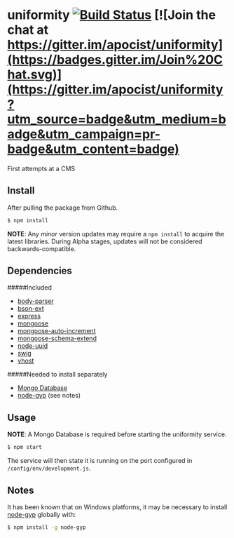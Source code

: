 # uniformity [![Build Status](https://travis-ci.org/apocist/uniformity.svg?branch=master)](https://travis-ci.org/apocist/uniformity) [![Join the chat at https://gitter.im/apocist/uniformity](https://badges.gitter.im/Join%20Chat.svg)](https://gitter.im/apocist/uniformity?utm_source=badge&utm_medium=badge&utm_campaign=pr-badge&utm_content=badge)

First attempts at a CMS

## Install

After pulling the package from Github.

```sh
$ npm install
```

**NOTE**: Any *minor* version updates may require a `npm install` to acquire the latest libraries. During Alpha stages, updates will not be considered backwards-compatible.

## Dependencies

#####Included
- [body-parser](https://www.npmjs.com/package/body-parser)
- [bson-ext](https://www.npmjs.com/package/bson-ext)
- [express](https://www.npmjs.com/package/express)
- [mongoose](https://www.npmjs.com/package/mongoose)
- [mongoose-auto-increment](https://www.npmjs.com/package/mongoose-auto-increment)
- [mongoose-schema-extend](https://www.npmjs.com/package/mongoose-schema-extend)
- [node-uuid](https://www.npmjs.com/package/node-uuid)
- [swig](https://www.npmjs.com/package/swig)
- [vhost](https://www.npmjs.com/package/vhost)

#####Needed to install separately
- [Mongo Database](https://www.mongodb.org/)
- [node-gyp](https://www.npmjs.com/package/node-gyp) (see notes)

## Usage

**NOTE**: A Mongo Database is required before starting the uniformity service.

```sh
$ npm start
```

The service will then state it is running on the port configured in `/config/env/development.js`.

## Notes

It has been known that on Windows platforms, it may be necessary to install [node-gyp](https://www.npmjs.com/package/node-gyp) globally with:

```sh
$ npm install -g node-gyp
```
